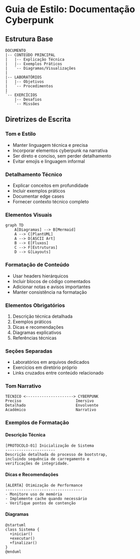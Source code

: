 # Guia de Estilo: Documentação Cyberpunk

## Estrutura Base
```ascii
DOCUMENTO
|-- CONTEÚDO PRINCIPAL
|   |-- Explicação Técnica
|   |-- Exemplos Práticos
|   `-- Diagramas/Visualizações
|
|-- LABORATÓRIOS
|   |-- Objetivos
|   `-- Procedimentos
|
`-- EXERCÍCIOS
    |-- Desafios
    `-- Missões
```

## Diretrizes de Escrita

### Tom e Estilo
- Manter linguagem técnica e precisa
- Incorporar elementos cyberpunk na narrativa
- Ser direto e conciso, sem perder detalhamento
- Evitar emojis e linguagem informal

### Detalhamento Técnico
- Explicar conceitos em profundidade
- Incluir exemplos práticos
- Documentar edge cases
- Fornecer contexto técnico completo

### Elementos Visuais
```mermaid
graph TD
    A[Diagramas] --> B[Mermaid]
    A --> C[PlantUML]
    A --> D[ASCII Art]
    B --> E[Fluxos]
    C --> F[Estruturas]
    D --> G[Layouts]
```

### Formatação de Conteúdo
- Usar headers hierárquicos
- Incluir blocos de código comentados
- Adicionar notas e avisos importantes
- Manter consistência na formatação

### Elementos Obrigatórios
1. Descrição técnica detalhada
2. Exemplos práticos
3. Dicas e recomendações
4. Diagramas explicativos
5. Referências técnicas

### Seções Separadas
- Laboratórios em arquivos dedicados
- Exercícios em diretório próprio
- Links cruzados entre conteúdo relacionado

### Tom Narrativo
```ascii
TÉCNICO <---------------------> CYBERPUNK
Preciso                        Imersivo
Detalhado                      Envolvente
Acadêmico                      Narrativo
```

### Exemplos de Formatação

#### Descrição Técnica
```
[PROTOCOLO-01] Inicialização de Sistema
----------------------
Descrição detalhada do processo de bootstrap,
incluindo sequência de carregamento e 
verificações de integridade.
```

#### Dicas e Recomendações
```
[ALERTA] Otimização de Performance
----------------------------------
- Monitore uso de memória
- Implemente cache quando necessário
- Verifique pontos de contenção
```

#### Diagramas
```plantuml
@startuml
class Sistema {
  +iniciar()
  +executar()
  +finalizar()
}
@enduml
```